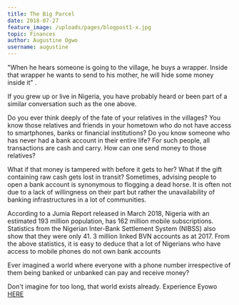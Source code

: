 ```yaml
---
title: The Big Parcel
date: 2018-07-27
feature_image: /uploads/pages/blogpost1-x.jpg
topic: Finances
author: Augustine Ogwo
username: augustine
---
```


"When he hears someone is going to the village, he buys a wrapper. Inside that wrapper he wants to send to his mother, he will hide some money inside it" .

If you grew up or live in Nigeria, you have probably heard or been part of a similar conversation such as the one above.

Do you ever think deeply of the fate of your relatives in the villages? You know those relatives and friends in your hometown who do not have access to smartphones, banks or financial institutions? 
Do you know someone who has never had a bank account in their entire life? For such people, all transactions are cash and carry. How can one send money to those relatives?

What if that money is tampered with before it gets to her? What if the gift containing raw cash gets lost in transit?
Sometimes, advising people to open a bank account is synonymous to flogging a dead horse. It is often not due to a lack of willingness on their part but rather the unavailability of banking infrastructures in a lot of communities.

According to a Jumia Report released in March 2018, Nigeria with an estimated 193 million population, has 162 million mobile subscriptions.
Statistics from the Nigerian Inter-Bank Settlement System (NIBSS) also show that they were only 41. 3 million linked BVN accounts as at 2017.
From the above statistics, it is easy to deduce that a lot of Nigerians who have access to mobile phones do not own bank accounts

Ever imagined a world where everyone with a phone number irrespective of them being banked or unbanked can pay and receive money?

Don't imagine for too long, that world exists already. Experience Eyowo <a href="{{site.url}}/experience/" target="blank">HERE</a>
 







